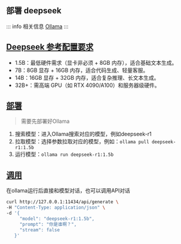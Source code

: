 ## 部署 deepseek

::: info 相关信息
[Ollama](https://ollama.com/)
:::

## [Deepseek 参考配置要求](#deepseek-参考配置要求)

+   1.5B：最低硬件需求（显卡非必须 + 8GB 内存），适合基础文本生成。
+   7B：8GB 显存 + 16GB 内存，适合代码生成、轻量客服。
+   14B：16GB 显存 + 32GB 内存，适合复杂推理、长文本生成。
+   32B+：需高端 GPU（如 RTX 4090/A100）和服务器级硬件。

## [部署](#部署)

> 需要先部署好Ollama

1.  搜索模型：进入Ollama搜索对应的模型，例如deepseek-r1
2.  拉取模型：选择参数拉取对应的模型，例如：`ollama pull deepseek-r1:1.5b`
3.  运行模型：`ollama run deepseek-r1:1.5b`

## [调用](#调用)

在ollama运行后直接和模型对话，也可以调用API对话

```bash
curl http://127.0.0.1:11434/api/generate \
-H "Content-Type: application/json" \
-d '{
     "model": "deepseek-r1:1.5b",
     "prompt": "你是谁啊？",
     "stream": false
   }'
```